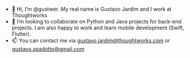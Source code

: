 - 👋  Hi, I’m @gustwer. My real name is Gustavo Jardim and I work at Thoughtworks
- 👀  I’m looking to collaborate on Python and Java projects for back-end projects. I am also happy to work and learn mobile development (Swift, Flutter).
- 📫  You can contact me via gustavo.jardim@thoughtworks.com or gustavo.spadotto@gmail.com

<!---
gustwer/gustwer is a ✨ special ✨ repository because its `README.md` (this file) appears on your GitHub profile.
You can click the Preview link to take a look at your changes.
--->
